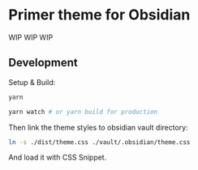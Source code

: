 # Primer theme for Obsidian

WIP WIP WIP

## Development

Setup & Build:

```bash
yarn

yarn watch # or yarn build for production
```

Then link the theme styles to obsidian vault directory:

```bash
ln -s ./dist/theme.css ./vault/.obsidian/theme.css
```

And load it with CSS Snippet.
